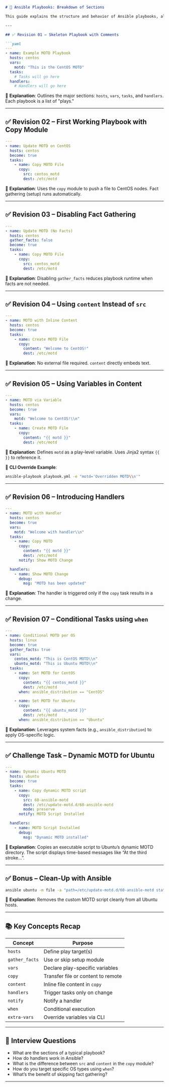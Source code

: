 
````markdown
# 📘 Ansible Playbooks: Breakdown of Sections

This guide explains the structure and behavior of Ansible playbooks, aligned with the example revisions in this folder. Each revision introduces a new concept, with hands-on YAML examples and explanations.

---

## ✅ Revision 01 – Skeleton Playbook with Comments

```yaml
---
- name: Example MOTD Playbook
  hosts: centos
  vars:
    motd: "This is the CentOS MOTD"
  tasks:
    # Tasks will go here
  handlers:
    # Handlers will go here
````

📘 **Explanation**:
Outlines the major sections: `hosts`, `vars`, `tasks`, and `handlers`. Each playbook is a list of "plays."

---

## ✅ Revision 02 – First Working Playbook with Copy Module

```yaml
---
- name: Update MOTD on CentOS
  hosts: centos
  become: true
  tasks:
    - name: Copy MOTD File
      copy:
        src: centos_motd
        dest: /etc/motd
```

📘 **Explanation**:
Uses the `copy` module to push a file to CentOS nodes. Fact gathering (setup) runs automatically.

---

## ✅ Revision 03 – Disabling Fact Gathering

```yaml
---
- name: Update MOTD (No Facts)
  hosts: centos
  gather_facts: false
  become: true
  tasks:
    - name: Copy MOTD File
      copy:
        src: centos_motd
        dest: /etc/motd
```

📘 **Explanation**:
Disabling `gather_facts` reduces playbook runtime when facts are not needed.

---

## ✅ Revision 04 – Using `content` Instead of `src`

```yaml
---
- name: MOTD with Inline Content
  hosts: centos
  become: true
  tasks:
    - name: Create MOTD File
      copy:
        content: "Welcome to CentOS!"
        dest: /etc/motd
```

📘 **Explanation**:
No external file required. `content` directly embeds text.

---

## ✅ Revision 05 – Using Variables in Content

```yaml
---
- name: MOTD via Variable
  hosts: centos
  become: true
  vars:
    motd: "Welcome to CentOS!\\n"
  tasks:
    - name: Create MOTD File
      copy:
        content: "{{ motd }}"
        dest: /etc/motd
```

📘 **Explanation**:
Defines `motd` as a play-level variable. Uses Jinja2 syntax `{{ }}` to reference it.

🔧 **CLI Override Example**:

```bash
ansible-playbook playbook.yml -e "motd='Overridden MOTD\\n'"
```

---

## ✅ Revision 06 – Introducing Handlers

```yaml
---
- name: MOTD with Handler
  hosts: centos
  become: true
  vars:
    motd: "Welcome with handler\\n"
  tasks:
    - name: Copy MOTD
      copy:
        content: "{{ motd }}"
        dest: /etc/motd
      notify: Show MOTD Change

  handlers:
    - name: Show MOTD Change
      debug:
        msg: "MOTD has been updated"
```

📘 **Explanation**:
The handler is triggered only if the `copy` task results in a change.

---

## ✅ Revision 07 – Conditional Tasks using `when`

```yaml
---
- name: Conditional MOTD per OS
  hosts: linux
  become: true
  gather_facts: true
  vars:
    centos_motd: "This is CentOS MOTD\\n"
    ubuntu_motd: "This is Ubuntu MOTD\\n"
  tasks:
    - name: Set MOTD for CentOS
      copy:
        content: "{{ centos_motd }}"
        dest: /etc/motd
      when: ansible_distribution == "CentOS"

    - name: Set MOTD for Ubuntu
      copy:
        content: "{{ ubuntu_motd }}"
        dest: /etc/motd
      when: ansible_distribution == "Ubuntu"
```

📘 **Explanation**:
Leverages system facts (e.g., `ansible_distribution`) to apply OS-specific logic.

---

## ✅ Challenge Task – Dynamic MOTD for Ubuntu

```yaml
---
- name: Dynamic Ubuntu MOTD
  hosts: ubuntu
  become: true
  tasks:
    - name: Copy dynamic MOTD script
      copy:
        src: 60-ansible-motd
        dest: /etc/update-motd.d/60-ansible-motd
        mode: preserve
      notify: MOTD Script Installed

  handlers:
    - name: MOTD Script Installed
      debug:
        msg: "Dynamic MOTD installed"
```

📘 **Explanation**:
Copies an executable script to Ubuntu’s dynamic MOTD directory. The script displays time-based messages like “At the third stroke...”.

---

## ✅ Bonus – Clean-Up with Ansible

```bash
ansible ubuntu -m file -a "path=/etc/update-motd.d/60-ansible-motd state=absent" -o
```

📘 **Explanation**:
Removes the custom MOTD script cleanly from all Ubuntu hosts.

---

## 📚 Key Concepts Recap

| Concept        | Purpose                            |
| -------------- | ---------------------------------- |
| `hosts`        | Define play target(s)              |
| `gather_facts` | Use or skip setup module           |
| `vars`         | Declare play-specific variables    |
| `copy`         | Transfer file or content to remote |
| `content`      | Inline file content in `copy`      |
| `handlers`     | Trigger tasks only on change       |
| `notify`       | Notify a handler                   |
| `when`         | Conditional execution              |
| `extra-vars`   | Override variables via CLI         |

---

## 🧠 Interview Questions

* What are the sections of a typical playbook?
* How do handlers work in Ansible?
* What is the difference between `src` and `content` in the `copy` module?
* How do you target specific OS types using `when`?
* What’s the benefit of skipping fact gathering?

---

